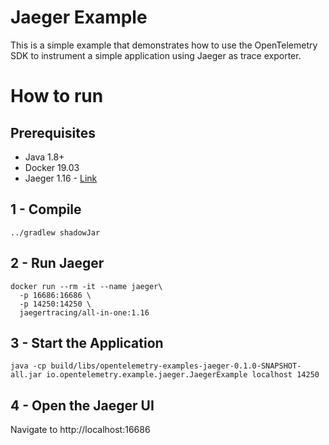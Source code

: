# Jaeger Example

This is a simple example that demonstrates how to use the OpenTelemetry SDK 
to instrument a simple application using Jaeger as trace exporter. 

# How to run

## Prerequisites
* Java 1.8+
* Docker 19.03
* Jaeger 1.16 - [Link][jaeger]


## 1 - Compile 
```shell script
../gradlew shadowJar
```
## 2 - Run Jaeger

```shell script
docker run --rm -it --name jaeger\
  -p 16686:16686 \
  -p 14250:14250 \
  jaegertracing/all-in-one:1.16
```


## 3 - Start the Application
```shell script
java -cp build/libs/opentelemetry-examples-jaeger-0.1.0-SNAPSHOT-all.jar io.opentelemetry.example.jaeger.JaegerExample localhost 14250
```
## 4 - Open the Jaeger UI

Navigate to http://localhost:16686

[jaeger]:[https://www.jaegertracing.io/docs/1.16/getting-started/
